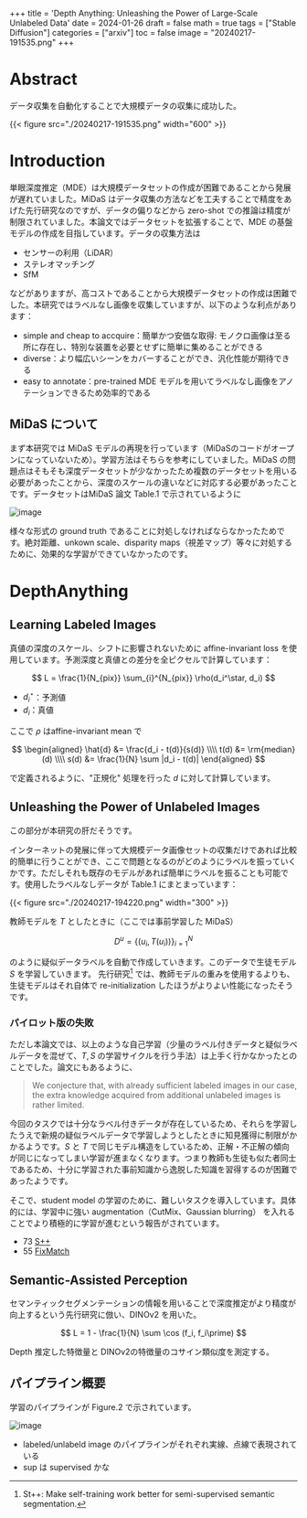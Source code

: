 +++
title = 'Depth Anything: Unleashing the Power of Large-Scale Unlabeled Data'
date = 2024-01-26
draft = false
math = true
tags = ["Stable Diffusion"]
categories = ["arxiv"]
toc = false
image = "20240217-191535.png"
+++



# Abstract

データ収集を自動化することで大規模データの収集に成功した。


{{< figure src="./20240217-191535.png" width="600" >}} 



# Introduction

単眼深度推定（MDE）は大規模データセットの作成が困難であることから発展が遅れていました。MiDaS はデータ収集の方法などを工夫することで精度をあげた先行研究なのですが、データの偏りなどから zero-shot での推論は精度が制限されていました。本論文ではデータセットを拡張することで、MDE の基盤モデルの作成を目指しています。データの収集方法は

- センサーの利用（LiDAR）
- ステレオマッチング
- SfM

などがありますが、高コストであることから大規模データセットの作成は困難でした。本研究ではラベルなし画像を収集していますが、以下のような利点があります：

- simple and cheap to accquire：簡単かつ安価な取得: モノクロ画像は至る所に存在し、特別な装置を必要とせずに簡単に集めることができる
- diverse：より幅広いシーンをカバーすることができ、汎化性能が期待できる
- easy to annotate：pre-trained MDE モデルを用いてラベルなし画像をアノテーションできるため効率的である


## MiDaS について

まず本研究では MiDaS モデルの再現を行っています（MiDaSのコードがオープンになっていないため）。学習方法はそちらを参考にしていました。MiDaS の問題点はそもそも深度データセットが少なかったため複数のデータセットを用いる必要があったことから、深度のスケールの違いなどに対応する必要があったことです。データセットはMiDaS 論文 Table.1 で示されているように

![image](https://github.com/kabupen/papers/assets/19812756/26a7c913-1fe5-4a88-8c54-df0946c0b353)

様々な形式の ground truth であることに対処しなければならなかったためです。絶対距離、unkown scale、disparity maps（視差マップ）等々に対処するために、効果的な学習ができていなかったのです。



# DepthAnything

## Learning Labeled Images

真値の深度のスケール、シフトに影響されないために affine-invariant loss を使用しています。予測深度と真値との差分を全ピクセルで計算しています：

$$
L = \frac{1}{N_{pix}} \sum_{i}^{N_{pix}} \rho(d_i^\star, d_i)
$$

- $d_i^\star$：予測値
- $d_i$：真値

ここで $\rho$ はaffine-invariant mean で

$$
\begin{aligned}
\hat{d} &= \frac{d_i - t(d)}{s(d)} \\\\
t(d) &= \rm{median}(d) \\\\
s(d) &= \frac{1}{N} \sum |d_i - t(d)|
\end{aligned}
$$

で定義されるように、"正規化" 処理を行った $d$ に対して計算しています。

## Unleashing the Power of Unlabeled Images

この部分が本研究の肝だそうです。

インターネットの発展に伴って大規模データ画像セットの収集だけであれば比較的簡単に行うことができ、ここで問題となるのがどのようにラベルを振っていくかです。ただしそれも既存のモデルがあれば簡単にラベルを振ることも可能です。使用したラベルなしデータが Table.1 にまとまっています：

{{< figure src="./20240217-194220.png" width="300" >}} 

教師モデルを $T$ としたときに（ここでは事前学習した MiDaS）

$$
D^u = \{ (u_i, T(u_i)) \}_{i=1}^N
$$

のように疑似データラベルを自動で作成していきます。このデータで生徒モデル $S$ を学習していきます。
先行研究[^ST++] では、教師モデルの重みを使用するよりも、生徒モデルはそれ自体で re-initialization したほうがよりよい性能になったそうです。


### パイロット版の失敗

ただし本論文では、以上のような自己学習（少量のラベル付きデータと疑似ラベルデータを混ぜて、$T,S$ の学習サイクルを行う手法）は上手く行かなかったとのことでした。論文にもあるように、

> We conjecture that, with already sufficient labeled images in our case, the extra knowledge acquired from additional unlabeled images is rather limited.

今回のタスクでは十分なラベル付きデータが存在しているため、それらを学習したうえで新規の疑似ラベルデータで学習しようとしたときに知見獲得に制限がかかるようです。$S$ と $T$ で同じモデル構造をしているため、正解・不正解の傾向が同じになってしまい学習が進まなくなります。つまり教師も生徒も似た者同士であるため、十分に学習された事前知識から逸脱した知識を習得するのが困難であったようです。

そこで、student model の学習のために、難しいタスクを導入しています。具体的には、学習中に強い augmentation（CutMix、Gaussian blurring） を入れることでより積極的に学習が進むという報告がされています。

- 73 [S++](https://arxiv.org/abs/2106.05095)
- 55 [FixMatch](https://arxiv.org/ftp/arxiv/papers/2001/2001.07685.pdf)


## Semantic-Assisted Perception

セマンティックセグメンテーションの情報を用いることで深度推定がより精度が向上するという先行研究に倣い、DINOv2 を用いた。

$$
L = 1 - \frac{1}{N} \sum \cos (f_i, f_i\prime)
$$

Depth 推定した特徴量と DINOv2の特徴量のコサイン類似度を測定する。

## パイプライン概要

学習のパイプラインが Figure.2 で示されています。

![image](https://github.com/kabupen/papers/assets/19812756/347051da-c7b4-4fc0-951d-fcb7bac210fa)

- labeled/unlabeld image のパイプラインがそれぞれ実線、点線で表現されている
- sup は supervised かな





[^ST++]:St++: Make self-training work better for semi-supervised semantic segmentation.
